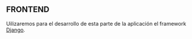 ## FRONTEND

Uilizaremos para el desarrollo de esta parte de la aplicación el framework [Django](https://www.djangoproject.com/).
